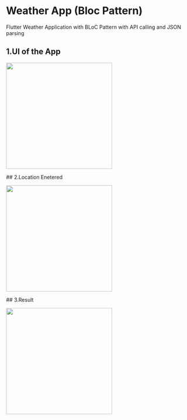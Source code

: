 # Weather App (Bloc Pattern)
 Flutter Weather Application with BLoC Pattern with API calling and JSON parsing
 
 ## 1.UI of the App
  <p>
  <img src="https://firebasestorage.googleapis.com/v0/b/myhiapp.appspot.com/o/UI.jpeg?alt=media&token=0cd752e7-6f0b-43cb-9c24-837e98a9f8fe"      width="290">
 </p>
 ## 2.Location Enetered
  <p>
  <img src="https://firebasestorage.googleapis.com/v0/b/myhiapp.appspot.com/o/Location%20Entered.jpeg?alt=media&token=ff45686b-7844-4735-a5a8-d2c126ab69ef" width="290">
 </p>
 ## 3.Result
  <p>
  <img src="https://firebasestorage.googleapis.com/v0/b/myhiapp.appspot.com/o/Result.jpeg?alt=media&token=617d3a15-1508-45d9-994a-04601cdaea01"  width="290">
 </p>
